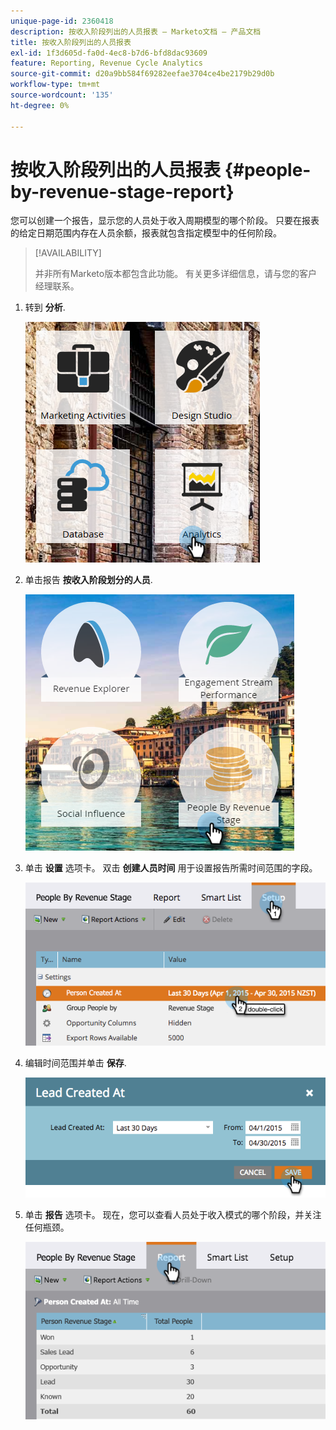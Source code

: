 ```yaml
---
unique-page-id: 2360418
description: 按收入阶段列出的人员报表 — Marketo文档 — 产品文档
title: 按收入阶段列出的人员报表
exl-id: 1f3d605d-fa0d-4ec8-b7d6-bfd8dac93609
feature: Reporting, Revenue Cycle Analytics
source-git-commit: d20a9bb584f69282eefae3704ce4be2179b29d0b
workflow-type: tm+mt
source-wordcount: '135'
ht-degree: 0%

---
```


# 按收入阶段列出的人员报表 {#people-by-revenue-stage-report}

您可以创建一个报告，显示您的人员处于收入周期模型的哪个阶段。 只要在报表的给定日期范围内存在人员余额，报表就包含指定模型中的任何阶段。

>[!AVAILABILITY]
>
>并非所有Marketo版本都包含此功能。 有关更多详细信息，请与您的客户经理联系。

1. 转到 **分析**.

   ![](assets/image2017-3-27-15-3a43-3a55.png)

1. 单击报告 **按收入阶段划分的人员**.

   ![](assets/image2017-3-27-15-3a46-3a27.png)

1. 单击 **设置** 选项卡。 双击 **创建人员时间** 用于设置报告所需时间范围的字段。

   ![](assets/image2017-3-28-8-3a6-3a23.png)

1. 编辑时间范围并单击 **保存**.

   ![](assets/image2015-4-29-12-3a11-3a31.png)

1. 单击 **报告** 选项卡。 现在，您可以查看人员处于收入模式的哪个阶段，并关注任何瓶颈。

   ![](assets/image2017-3-28-8-3a6-3a48.png)
